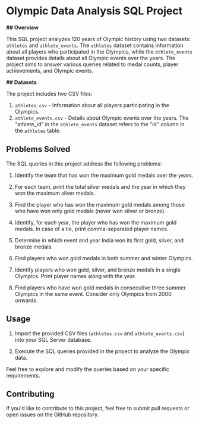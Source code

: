 # Olympic Data Analysis SQL Project

**## Overview**

This SQL project analyzes 120 years of Olympic history using two datasets: `athletes` and `athlete_events`. The `athletes` dataset contains information about all players who participated in the Olympics, while the `athlete_events` dataset provides details about all Olympic events over the years. The project aims to answer various queries related to medal counts, player achievements, and Olympic events.

**## Datasets**

The project includes two CSV files:

1. `athletes.csv` - Information about all players participating in the Olympics.
2. `athlete_events.csv` - Details about Olympic events over the years. The "athlete_id" in the `athlete_events` dataset refers to the "id" column in the `athletes` table.

## Problems Solved

The SQL queries in this project address the following problems:

1. Identify the team that has won the maximum gold medals over the years.
  
2. For each team, print the total silver medals and the year in which they won the maximum silver medals.
   
3. Find the player who has won the maximum gold medals among those who have won only gold medals (never won silver or bronze).
  
4. Identify, for each year, the player who has won the maximum gold medals. In case of a tie, print comma-separated player names.
  
5. Determine in which event and year India won its first gold, silver, and bronze medals.

6. Find players who won gold medals in both summer and winter Olympics.
  
7. Identify players who won gold, silver, and bronze medals in a single Olympics. Print player names along with the year.
    
8. Find players who have won gold medals in consecutive three summer Olympics in the same event. Consider only Olympics from 2000 onwards.

## Usage

1. Import the provided CSV files (`athletes.csv` and `athlete_events.csv`) into your SQL Server database.
   
2. Execute the SQL queries provided in the project to analyze the Olympic data.

Feel free to explore and modify the queries based on your specific requirements.

## Contributing

If you'd like to contribute to this project, feel free to submit pull requests or open issues on the GitHub repository.


